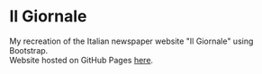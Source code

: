 # Il Giornale
My recreation of the Italian newspaper website "Il Giornale" using Bootstrap.  
Website hosted on GitHub Pages <a href="https://pietrociani.github.io/ilgiornale/" target="_blank">here</a>.